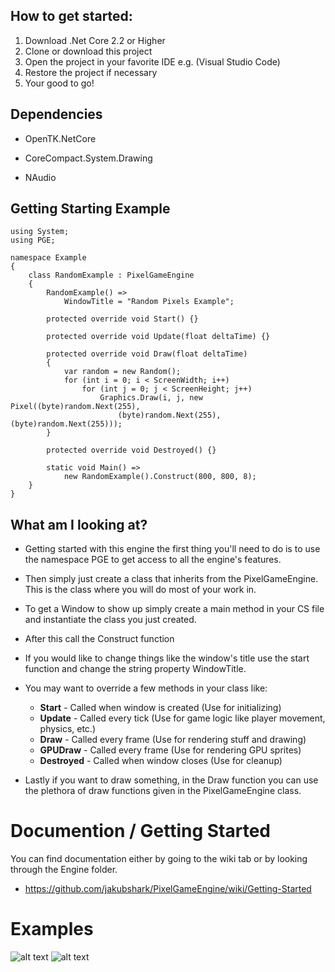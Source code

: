 ## How to get started:
1. Download .Net Core 2.2 or Higher
2. Clone or download this project
3. Open the project in your favorite IDE e.g. (Visual Studio Code)
4. Restore the project if necessary
5. Your good to go!

## Dependencies
* OpenTK.NetCore

* CoreCompact.System.Drawing

* NAudio

## Getting Starting Example
```
using System;
using PGE;

namespace Example
{
    class RandomExample : PixelGameEngine
    {
        RandomExample() =>
            WindowTitle = "Random Pixels Example";
    
        protected override void Start() {}

        protected override void Update(float deltaTime) {}

        protected override void Draw(float deltaTime)
        {
            var random = new Random();
            for (int i = 0; i < ScreenWidth; i++)
                for (int j = 0; j < ScreenHeight; j++)
                    Graphics.Draw(i, j, new Pixel((byte)random.Next(255), 
                        (byte)random.Next(255), (byte)random.Next(255)));
        }

        protected override void Destroyed() {}

        static void Main() => 
            new RandomExample().Construct(800, 800, 8);
    }
}
```
## What am I looking at?
* Getting started with this engine the first thing you'll need to do is to use the namespace PGE to get access to all the engine's features. 

* Then simply just create a class that inherits from the PixelGameEngine. This is the class where you will do most of your work in.

* To get a Window to show up simply create a main method in your CS file and instantiate the class you just created. 

* After this call the Construct function

* If you would like to change things like the window's title use the start function and change the string property WindowTitle.

* You may want to override a few methods in your class like:
  * **Start** - Called when window is created (Use for initializing)
  * **Update** - Called every tick (Use for game logic like player movement, physics, etc.)
  * **Draw** - Called every frame (Use for rendering stuff and drawing)
  * **GPUDraw** - Called every frame (Use for rendering GPU sprites)
  * **Destroyed** - Called when window closes (Use for cleanup)

* Lastly if you want to draw something, in the Draw function you can use the plethora of draw functions given in the PixelGameEngine class.

# Documention / Getting Started
You can find documentation either by going to the wiki tab or
by looking through the Engine folder.

* https://github.com/jakubshark/PixelGameEngine/wiki/Getting-Started

# Examples
![alt text](https://i.imgur.com/SPTGHfe.gif)
![alt text](https://i.imgur.com/sgPtLmT.gif)
